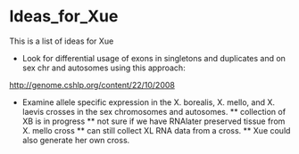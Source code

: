 # Ideas_for_Xue

This is a list of ideas for Xue

* Look for differential usage of exons in singletons and duplicates and on sex chr and autosomes using this approach:

http://genome.cshlp.org/content/22/10/2008

* Examine allele specific expression in the X. borealis, X. mello, and X. laevis crosses in the sex chromosomes and autosomes.
** collection of XB is in progress
** not sure if we have RNAlater preserved tissue from X. mello cross
** can still collect XL RNA data from a cross.
** Xue could also generate her own cross.
